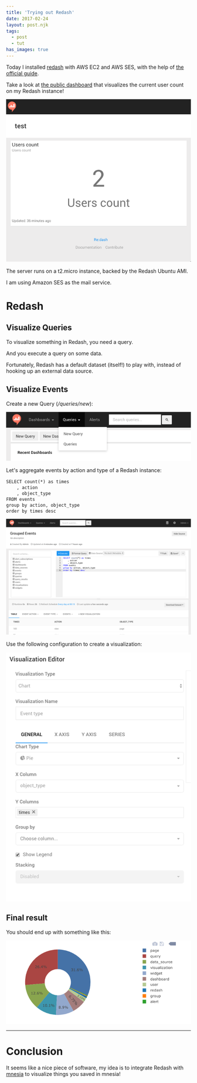 ```yaml
---
title: 'Trying out Redash'
date: 2017-02-24
layout: post.njk
tags:
  - post
  - tut
has_images: true
---
```


Today I installed [redash](https://redash.io/) with AWS EC2 and AWS SES, with the help of [the official guide](https://redash.io/help-onpremise/setup/setting-up-redash-instance.html#setup-redash-instance-setup).

Take a look at [the public dashboard](http://ec2-35-157-99-204.eu-central-1.compute.amazonaws.com/public/dashboards/9vt14NRnDAxp6IujiYiJ1u4nsGbiAWJ1F59LJEGt?org_slug=default) that visualizes the current user count on my Redash instance!

<img itemprop="image" src="/assets/images/posts/redash.users.count.png" alt="redash.users.count.png" class="fancy"/>

The server runs on a t2.micro instance, backed by the Redash Ubuntu AMI.

I am using Amazon SES as the mail service.

# Redash

## Visualize Queries

To visualize something in Redash, you need a query.

And you execute a query on some data.

Fortunately, Redash has a default dataset (itself!) to play with, instead of hooking up an external data source.

## Visualize Events

Create a new Query (*/queries/new*):

<img src="/assets/images/posts/redash.create.new.query.png" alt="redash.create.new.query.png" class="fancy medium"/>

Let's aggregate events by action and type of a Redash instance:

```
SELECT count(*) as times
    , action
    , object_type
FROM events
group by action, object_type
order by times desc
```

<img src="/assets/images/posts/redash.query.new.png" alt="redash.query.new.png" class="fancy"/>

Use the following configuration to create a visualization:

<img src="/assets/images/posts/redash.visualization.new.png" alt="redash.visualization.new.png" class="fancy"/>

## Final result

You should end up with something like this:

<img src="/assets/images/posts/redash.visualization.events.png" alt="redash.visualization.events.png" class="fancy"/>

---

# Conclusion

It seems like a nice piece of software, my idea is to integrate Redash with [mnesia](https://github.com/christian-fei/mnesia) to visualize things you saved in mnesia!

